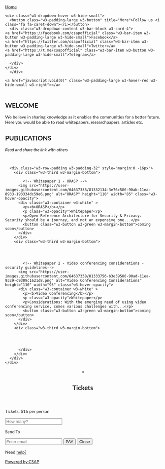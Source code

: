 <html lang="en">
<title>CSAP Insights</title>
<meta charset="UTF-8">
<meta name="viewport" content="width=device-width, initial-scale=1">
<link rel="stylesheet" href="https://www.w3schools.com/w3css/4/w3.css">
<link rel="stylesheet" href="https://fonts.googleapis.com/css?family=Lato">
<link rel="stylesheet" href="https://cdnjs.cloudflare.com/ajax/libs/font-awesome/4.7.0/css/font-awesome.min.css">

<style>
body {
  font-family: "Lato", sans-serif;
  background-image: url("https://user-images.githubusercontent.com/64637338/81293350-dbb70700-9075-11ea-9a71-cd2750c6a733.png");
  background-repeat: no-repeat;
  background-attachment: fixed;
  background-opacity: 0.2;
  background-size: 300px 300px;
    }
.mySlides {display: none}

</style>



<body>

<!-- Navbar -->
<div class="w3-top">
  <div class="w3-bar w3-green w3-card">
    <a class="w3-bar-item w3-button w3-padding-large w3-hide-medium w3-hide-large w3-right" href="javascript:void(0)" onclick="myFunction()" title="Toggle Navigation Menu"><i class="fa fa-bars"></i></a>
    <a href="#" class="w3-bar-item w3-button w3-padding-large">Home</a>


    <div class="w3-dropdown-hover w3-hide-small">
      <button class="w3-padding-large w3-button" title="More">Follow us <i class="fa fa-caret-down"></i></button>     
      <div class="w3-dropdown-content w3-bar-block w3-card-4">
    <a href="https://facebook.com/csapofficial" class="w3-bar-item w3-button w3-padding-large w3-hide-small">Facebook</a>
    <a href="https://twitter.com/csapofficial" class="w3-bar-item w3-button w3-padding-large w3-hide-small">Twitter</a>
    <a href="https://t.me/csapofficial" class="w3-bar-item w3-button w3-padding-large w3-hide-small">Telegram</a>
    
      </div>
    </div>    
      </div>
 
    <a href="javascript:void(0)" class="w3-padding-large w3-hover-red w3-hide-small w3-right"></a>
  </div>



<!-- Page content -->
<div class="w3-content" style="max-width:2000px;margin-top:46px"></div>

  <!-- Welcome note -->
  <div class="w3-container w3-content w3-center w3-padding-64" style="max-width:800px" id="band">
    <h2 class="w3-wide">WELCOME</h2>
    <p class="w3-justify">We believe in sharing knowledge as it enables the communities for a better future. Here you would be able to read whitepapers, researchpapers, articles etc.</p>



  <!-- Whitepapers -->
  <div class="w3-light-gray" id="tour">
    <div class="w3-container w3-content w3-padding-64" style="max-width:800px">
      <h2 class="w3-wide w3-center">PUBLICATIONS</h2>
      <p class="w3-opacity w3-center"><i>Read and share the link with others</i></p><br>


      <div class="w3-row-padding w3-padding-32" style="margin:0 -16px">
        <div class="w3-third w3-margin-bottom">
        
            <!-- Whitepaper 1 - ORASP -->
          <img src="https://user-images.githubusercontent.com/64637338/81332134-3e76c580-90ab-11ea-8933-193334dc59e6.png" alt="ORASP" height="110" width="85" class="w3-hover-opacity">
          <div class="w3-container w3-white" >
            <p><b>ORASP</b></p>
            <p class="w3-opacity">Whitepaper</p>
            <p>Open Reference Architecture for Security & Privacy. Security should be a journey, and not an expensive one...</p>
            <button class="w3-button w3-green w3-margin-bottom">coming soon</button>
          </div>
        </div>
        <div class="w3-third w3-margin-bottom">
        
        
        
        
            <!-- Whitepaper 2 - Video conferencing considerations - security guidelines--> 
          <img src="https://user-images.githubusercontent.com/64637338/81333756-b3e39580-90ad-11ea-9329-c9309c1621d8.png" alt="Video Conferencing Considerations" height="110" width="95" class="w3-hover-opacity">
          <div class="w3-container w3-white" >
            <p><b>Video Conferencing</b></p>
            <p class="w3-opacity">Whitepaper</p>
            <p>Considerations: With the emerging need of using video conferencing service, comes various challenges with...</p>
            <button class="w3-button w3-green w3-margin-bottom">coming soon</button>
          </div>
        </div>
        <div class="w3-third w3-margin-bottom">
        
        
        
            
          </div>
        </div>
      </div>
    </div>
  </div>





  <!-- Ticket Modal -->
  <div id="ticketModal" class="w3-modal">
    <div class="w3-modal-content w3-animate-top w3-card-4">
      <header class="w3-container w3-teal w3-center w3-padding-32"> 
        <span onclick="document.getElementById('ticketModal').style.display='none'" 
       class="w3-button w3-teal w3-xlarge w3-display-topright">×</span>
        <h2 class="w3-wide"><i class="fa fa-suitcase w3-margin-right"></i>Tickets</h2>
      </header>
      <div class="w3-container">
        <p><label><i class="fa fa-shopping-cart"></i> Tickets, $15 per person</label></p>
        <input class="w3-input w3-border" type="text" placeholder="How many?">
        <p><label><i class="fa fa-user"></i> Send To</label></p>
        <input class="w3-input w3-border" type="text" placeholder="Enter email">
        <button class="w3-button w3-block w3-teal w3-padding-16 w3-section w3-right">PAY <i class="fa fa-check"></i></button>
        <button class="w3-button w3-red w3-section" onclick="document.getElementById('ticketModal').style.display='none'">Close <i class="fa fa-remove"></i></button>
        <p class="w3-right">Need <a href="#" class="w3-text-blue">help?</a></p>
      </div>
    </div>
  </div>

  <!-- The Contact Section 
  <div class="w3-container w3-content w3-padding-64" style="max-width:800px" id="contact">
    <h2 class="w3-wide w3-center">CONTACT</h2>
    <p class="w3-opacity w3-center"><i>Get in touch with us</i></p>
    <div class="w3-row w3-padding-32">
      <div class="w3-col m6 w3-large w3-margin-bottom">
        <i class="fa fa-map-marker" style="width:30px"></i> Global chapters<br>
      </div>
      <div class="w3-col m6">
        <form action="/action_page.php" target="_blank">
          <div class="w3-row-padding" style="margin:0 -16px 8px -16px">
            <div class="w3-half">
              <input class="w3-input w3-border" type="text" placeholder="Name" required name="Name">
            </div>
            <div class="w3-half">
              <input class="w3-input w3-border" type="text" placeholder="Email" required name="Email">
            </div>
          </div>
          <input class="w3-input w3-border" type="text" placeholder="Message" required name="Message">
          <button class="w3-button w3-black w3-section w3-right" type="submit">SEND</button>
        </form>
      </div>
    </div>
  </div>-->
  
<!-- End Page Content -->



<!-- Footer -->
<footer class="w3-container w3-padding-64 w3-center w3-opacity w3-pale-green w3-xlarge">
  <a href="https://facebook.com/csapofficial"><i class="fa fa-facebook-official w3-hover-opacity"></i>
  <a href="https://twitter.com/csapofficial"><i class="fa fa-twitter w3-hover-opacity"></i>
  
  <a href="#"><p class="w3-medium">Powered by CSAP</p>
